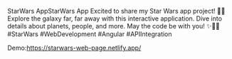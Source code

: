 
StarWars AppStarWars App
Excited to share my Star Wars app project! 🚀🌌 Explore the galaxy far, far away with this interactive application. Dive into details about planets, people, and more. May the code be with you! ✨👨‍💻 #StarWars #WebDevelopment #Angular #APIIntegration 

Demo:https://starwars-web-page.netlify.app/
